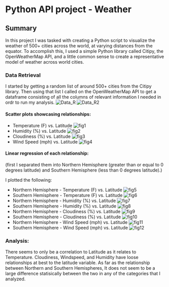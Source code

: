 # Python API project - Weather

## Summary
In this project I was tasked with creating a Python script to visualize the weather of 500+ cities across the world, at varying distances from the equator. To accomplish this, I used a simple Python library called Citipy, the OpenWeatherMap API, and a little common sense to create a representative model of weather across world cities.

### Data Retrieval
I started by getting a random list of around 500+ cities from the Citipy library. Then using that list I called on the OpenWeatherMap API to get a dataframe consisting of all the columns of relevant information I needed in ordr to run my analysis. 
![Data_R](./Figures/Datar.png?raw=true "Data_R")
![Data_R2](./Figures/Datar2.png?raw=true "Data_R2")

####  Scatter plots showcasing relationships:

* Temperature (F) vs. Latitude
![fig1](.Figures/fig1.png?raw=true "fig1")
* Humidity (%) vs. Latitude
![fig2](.Figures/fig2.png?raw=true "fig2")
* Cloudiness (%) vs. Latitude
![fig3](.Figures/fig4.png?raw=true "fig3")
* Wind Speed (mph) vs. Latitude
![fig4](.Figures/fig4.png?raw=true "fig4")

#### Linear regression of each relationship:
(first I separated them into Northern Hemisphere (greater than or equal to 0 degrees latitude) and Southern Hemisphere (less than 0 degrees latitude).)

I plotted the following:

* Northern Hemisphere - Temperature (F) vs. Latitude
![fig5](.Figures/fig5.png?raw=true "fig5")
* Southern Hemisphere - Temperature (F) vs. Latitude
![fig6](.Figures/fig6.png?raw=true "fig6")
* Northern Hemisphere - Humidity (%) vs. Latitude
![fig7](.Figures/fig7.png?raw=true "fig7")
* Southern Hemisphere - Humidity (%) vs. Latitude
![fig8](.Figures/fig8.png?raw=true "fig8")
* Northern Hemisphere - Cloudiness (%) vs. Latitude
![fig9](.Figures/fig9.png?raw=true "fig9")
* Southern Hemisphere - Cloudiness (%) vs. Latitude
![fig10](.Figures/fig10.png?raw=true "fig10")
* Northern Hemisphere - Wind Speed (mph) vs. Latitude
![fig11](.Figures/fig11.png?raw=true "fig11")
* Southern Hemisphere - Wind Speed (mph) vs. Latitude
![fig12](.Figures/fig12.png?raw=true "fig12")

### Analysis:
There seems to only be a correlation to Latitude as it relates to Temperature. Cloudiness, Windspeed, and Humidity have loose relationships at best to the latitude variable.
As far as the relationship between Northern and Southern Hemispheres, It does not seem to be a large difference statisically between the two in any of the categories that I analyzed. 
